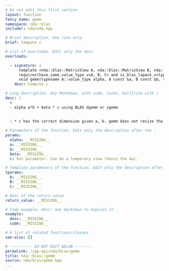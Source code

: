 ```yaml
---
# Do not edit this first section
layout: function
fancy_name: gemm
namespace: nda::blas
includer: nda/nda.hpp

# Brief description. One line only.
brief: Compute c

# List of overloads. Edit only the desc
overloads:

  - signature: |
      template <nda::blas::MatrixView A, nda::blas::MatrixView B, nda::blas::MatrixView C>
      requires(have_same_value_type_v<A, B, C> and is_blas_lapack_v<typename A::value_type>)
      void gemm(typename A::value_type alpha, A const &a, B const &b, typename A::value_type beta, C &&c)
    desc: Compute c

# Long description. Any Markdown, with code, latex, multiline with |
desc: |
  <
  - alpha a*b + beta * c using BLAS dgemm or zgemm
  
  
  : * c has the correct dimension given a, b. gemm does not resize the object,

# Parameters of the function. Edit only the description after the :
params:
  alpha: __MISSING__
  a: __MISSING__
  b: __MISSING__
  beta: __MISSING__
  c: Out parameter. Can be a temporary view (hence the &&).

# Template parameters of the function. Edit only the description after the :
tparams:
  A: __MISSING__
  B: __MISSING__
  C: __MISSING__

# Desc of the return value
return_value: __MISSING__

# Code example. desc: any markdown to explain it.
example:
  desc: __MISSING__
  code: __MISSING__

# A list of related functions/classes
see-also: []

# ---------- DO NOT EDIT BELOW --------
permalink: /cpp-api/nda/blas/gemm
title: nda::blas::gemm
source: nda/blas/gemm.hpp
...
```


